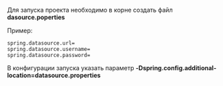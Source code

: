 Для запуска проекта необходимо в корне создать файл **dasource.poperties**

Пример:
```
spring.datasource.url=  
spring.datasource.username=  
spring.datasource.password=
```
В конфигурации запуска указать параметр **-Dspring.config.additional-location=datasource.properties**
